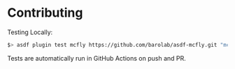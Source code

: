 # Contributing

Testing Locally:

```sh
$> asdf plugin test mcfly https://github.com/barolab/asdf-mcfly.git "mcfly --version"
```

Tests are automatically run in GitHub Actions on push and PR.
